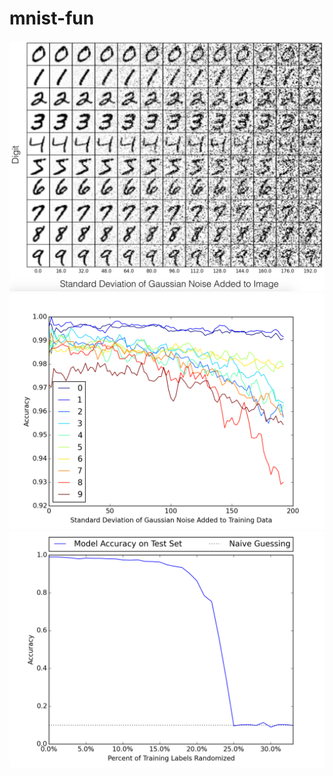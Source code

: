 # mnist-fun

![Image](/plots/Noisy_X_all_digits_0-192_with_x_and_y_label.png)
![Image](/plots/classwise_accuracy_vs_noisy_X_jet_4.png)
![Image](/plots/accuracy_vs_noisy_y_fixed_x_label.png)
